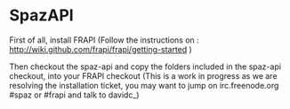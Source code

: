SpazAPI
=======

First of all, install FRAPI (Follow the instructions on : http://wiki.github.com/frapi/frapi/getting-started )

Then checkout the spaz-api and copy the folders included in the spaz-api checkout, into your FRAPI checkout (This is a work in progress as we are resolving the installation ticket, you may want to jump on irc.freenode.org #spaz or #frapi and talk to davidc_)
